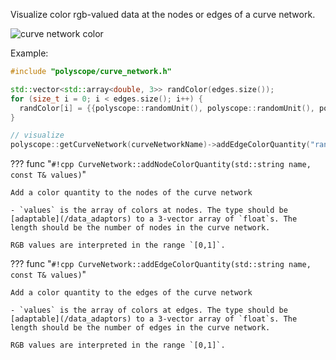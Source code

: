 Visualize color rgb-valued data at the nodes or edges of a curve network.

![curve network color](/media/curve_network_color.jpeg)

Example:
```cpp
#include "polyscope/curve_network.h"

std::vector<std::array<double, 3>> randColor(edges.size());
for (size_t i = 0; i < edges.size(); i++) {
  randColor[i] = {{polyscope::randomUnit(), polyscope::randomUnit(), polyscope::randomUnit()}};
}

// visualize
polyscope::getCurveNetwork(curveNetworkName)->addEdgeColorQuantity("random color", randColor);
```

??? func "`#!cpp CurveNetwork::addNodeColorQuantity(std::string name, const T& values)`"

    Add a color quantity to the nodes of the curve network

    - `values` is the array of colors at nodes. The type should be [adaptable](/data_adaptors) to a 3-vector array of `float`s. The length should be the number of nodes in the curve network.

    RGB values are interpreted in the range `[0,1]`.

??? func "`#!cpp CurveNetwork::addEdgeColorQuantity(std::string name, const T& values)`"

    Add a color quantity to the edges of the curve network

    - `values` is the array of colors at edges. The type should be [adaptable](/data_adaptors) to a 3-vector array of `float`s. The length should be the number of edges in the curve network.

    RGB values are interpreted in the range `[0,1]`.
